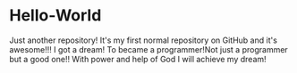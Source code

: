 # Hello-World
Just another repository!
It's my first normal repository on GitHub and it's awesome!!!
I got a dream!
To became a programmer!Not just a programmer but a good one!!
With power and help of God I will achieve my dream!
